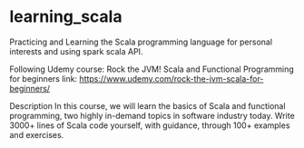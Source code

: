 # learning_scala
Practicing and Learning the Scala programming language for personal interests and using spark scala API.

Following Udemy course: Rock the JVM! Scala and Functional Programming for beginners
link: https://www.udemy.com/rock-the-jvm-scala-for-beginners/

Description
In this course, we will learn the basics of Scala and functional programming, 
two highly in-demand topics in software industry today. Write 3000+ lines of Scala code yourself, 
with guidance, through 100+ examples and exercises.
